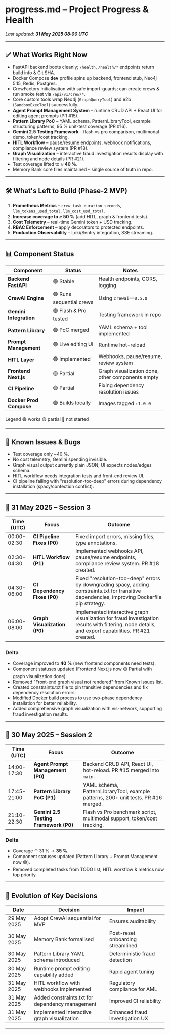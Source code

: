 # progress.md – Project Progress & Health  
_Last updated: **31 May 2025 08:00 UTC**_

---

## ✅ What Works Right Now
* FastAPI backend boots cleanly; `/health`, `/health/*` endpoints return build info & Git SHA.  
* Docker Compose **dev** profile spins up backend, frontend stub, Neo4j 5.15, Redis, Postgres.  
* CrewFactory initialisation with safe import-guards; can create crews & run smoke test via `/api/v1/crew/*`.  
* Core custom tools wrap Neo4j (`GraphQueryTool`) and e2b (`SandboxExecTool`) successfully.  
* **Agent Prompt Management System** – runtime CRUD API + React UI for editing agent prompts (PR #15).  
* **Pattern Library PoC** – YAML schema, PatternLibraryTool, example structuring patterns, 95 % unit-test coverage (PR #16).  
* **Gemini 2.5 Testing Framework** – flash vs pro comparison, multimodal demo, token/cost tracking.  
* **HITL Workflow** – pause/resume endpoints, webhook notifications, compliance review system (PR #18).
* **Graph Visualization** – interactive fraud investigation results display with filtering and node details (PR #21).
* Test coverage lifted to **≈ 40 %**.  
* Memory Bank core files maintained – single source of truth in repo.

---

## 🛠️ What's Left to Build (Phase-2 MVP)
1. **Prometheus Metrics** – `crew_task_duration_seconds`, `llm_tokens_used_total`, `llm_cost_usd_total`.  
2. **Increase coverage to ≥ 50 %** (add HITL, graph & frontend tests).  
3. **Cost Telemetry** – real-time Gemini token + USD tracking.  
4. **RBAC Enforcement** – apply decorators to protected endpoints.  
5. **Production Observability** – Loki/Sentry integration, SSE streaming.

---

## 📊 Component Status

| Component | Status | Notes |
|-----------|--------|-------|
| **Backend FastAPI** | 🟢 Stable | Health endpoints, CORS, logging |
| **CrewAI Engine** | 🟢 Runs sequential crews | Using `crewai==0.5.0` |
| **Gemini Integration** | 🟢 Flash & Pro tested | Testing framework in repo |
| **Pattern Library** | 🟢 PoC merged | YAML schema + tool implemented |
| **Prompt Management** | 🟢 Live editing UI | Runtime hot-reload |
| **HITL Layer** | 🟢 Implemented | Webhooks, pause/resume, review system |
| **Frontend Next.js** | 🟡 Partial | Graph visualization done, other components empty |
| **CI Pipeline** | 🟡 Partial | Fixing dependency resolution issues |
| **Docker Prod Compose** | 🟢 Builds locally | Images tagged `:1.0.0` |

Legend  🟢 works 🟡 partial 🔴 not started

---

## 🐞 Known Issues & Bugs
* Test coverage only ~40 %.  
* No cost telemetry; Gemini spending invisible.  
* Graph visual output currently plain JSON; UI expects nodes/edges schema.
* HITL workflow needs integration tests and front-end review UI.
* CI pipeline failing with "resolution-too-deep" errors during dependency installation (spacy/confection conflict).

---

## 📅 31 May 2025 – Session 3
| Time (UTC) | Focus | Outcome |
|-------------|-------|---------|
| 00:00-02:30 | **CI Pipeline Fixes (P0)** | Fixed import errors, missing files, type annotations. |
| 02:30-04:30 | **HITL Workflow (P1)** | Implemented webhooks API, pause/resume endpoints, compliance review system. PR #18 created. |
| 04:30-06:00 | **CI Dependency Fixes (P0)** | Fixed "resolution-too-deep" errors by downgrading spacy, adding constraints.txt for transitive dependencies, improving Dockerfile pip strategy. |
| 06:00-08:00 | **Graph Visualization (P0)** | Implemented interactive graph visualization for fraud investigation results with filtering, node details, and export capabilities. PR #21 created. |

### Delta
* Coverage improved to **40 %** (new frontend components need tests).  
* Component statuses updated (Frontend Next.js now 🟡 Partial with graph visualization done).  
* Removed "Front-end graph visual not rendered" from Known Issues list.
* Created constraints.txt file to pin transitive dependencies and fix dependency resolution errors.
* Modified Docker build process to use two-phase dependency installation for better reliability.
* Added comprehensive graph visualization with vis-network, supporting fraud investigation results.

---

## 📅 30 May 2025 – Session 2
| Time (UTC) | Focus | Outcome |
|-------------|-------|---------| 
| 14:00-17:30 | **Agent Prompt Management (P0)** | Backend CRUD API, React UI, hot-reload. PR #15 merged into `main`. |
| 17:45-21:00 | **Pattern Library PoC (P1)** | YAML schema, PatternLibraryTool, example patterns, 200+ unit tests. PR #16 merged. |
| 21:10-22:30 | **Gemini 2.5 Testing Framework (P0)** | Flash vs Pro benchmark script, multimodal support, token/cost tracking. |

### Delta
* Coverage ↑ 31 % → **35 %**.  
* Component statuses updated (Pattern Library + Prompt Management now 🟢).  
* Removed completed tasks from TODO list; HITL workflow & metrics now top priority.

---

## 🔄 Evolution of Key Decisions
| Date | Decision | Impact |
|------|----------|--------|
| 29 May 2025 | Adopt CrewAI sequential for MVP | Ensures auditability |
| 30 May 2025 | Memory Bank formalised | Post-reset onboarding streamlined |
| 30 May 2025 | Pattern Library YAML schema introduced | Deterministic fraud detection |
| 30 May 2025 | Runtime prompt editing capability added | Rapid agent tuning |
| 31 May 2025 | HITL workflow with webhooks implemented | Regulatory compliance for AML |
| 31 May 2025 | Added constraints.txt for dependency management | Improved CI reliability |
| 31 May 2025 | Implemented interactive graph visualization | Enhanced fraud investigation UX |

---

